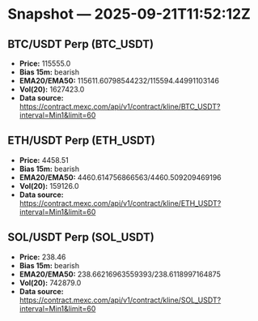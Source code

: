 # Snapshot — 2025-09-21T11:52:12Z

## BTC/USDT Perp (BTC_USDT)
- **Price:** 115555.0
- **Bias 15m:** bearish
- **EMA20/EMA50:** 115611.60798544232/115594.44991103146
- **Vol(20):** 1627423.0
- **Data source:** https://contract.mexc.com/api/v1/contract/kline/BTC_USDT?interval=Min1&limit=60

## ETH/USDT Perp (ETH_USDT)
- **Price:** 4458.51
- **Bias 15m:** bearish
- **EMA20/EMA50:** 4460.614756866563/4460.509209469196
- **Vol(20):** 159126.0
- **Data source:** https://contract.mexc.com/api/v1/contract/kline/ETH_USDT?interval=Min1&limit=60

## SOL/USDT Perp (SOL_USDT)
- **Price:** 238.46
- **Bias 15m:** bearish
- **EMA20/EMA50:** 238.66216963559393/238.6118997164875
- **Vol(20):** 742879.0
- **Data source:** https://contract.mexc.com/api/v1/contract/kline/SOL_USDT?interval=Min1&limit=60
